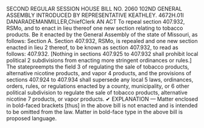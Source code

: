 SECOND REGULAR SESSION
HOUSE BILL NO. 2060
102ND GENERAL ASSEMBLY
INTRODUCED BY REPRESENTATIVE KEATHLEY.
4672H.01I DANARADEMANMILLER,ChiefClerk
AN ACT
To repeal section 407.932, RSMo, and to enact in lieu thereof one new section relating to
tobacco products.
Be it enacted by the General Assembly of the state of Missouri, as follows:
Section A. Section 407.932, RSMo, is repealed and one new section enacted in lieu
2 thereof, to be known as section 407.932, to read as follows:
407.932. [Nothing in sections 407.925 to 407.932 shall prohibit local political
2 subdivisions from enacting more stringent ordinances or rules.] The statepreempts the field
3 of regulating the sale of tobacco products, alternative nicotine products, and vapor
4 products, and the provisions of sections 407.924 to 407.934 shall supersede any local
5 laws, ordinances, orders, rules, or regulations enacted by a county, municipality, or
6 other political subdivision to regulate the sale of tobacco products, alternative nicotine
7 products, or vapor products.
✔
EXPLANATION — Matter enclosed in bold-faced brackets [thus] in the above bill is not enacted and is
intended to be omitted from the law. Matter in bold-face type in the above bill is proposed language.